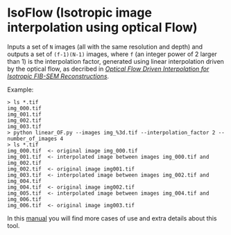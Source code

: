 # IsoFlow (Isotropic image interpolation using optical Flow)
Inputs a set of `N` images (all with the same resolution and depth) and outputs a set of `(f-1)(N-1)` images, where `f` (an integer power of 2 larger than 1) is the interpolation factor, generated using linear interpolation driven by the optical flow, as decribed in [*Optical Flow Driven Interpolation for Isotropic FIB-SEM Reconstructions*]().

Example:

    > ls *.tif
    img_000.tif
    img_001.tif
    img_002.tif
    img_003.tif
    > python linear_OF.py --images img_%3d.tif --interpolation_factor 2 --number_of_images 4
    > ls *.tif
    img_000.tif  <- original image img_000.tif
    img_001.tif  <- interpolated image between images img_000.tif and img_002.tif
    img_002.tif  <- original image img001.tif
    img_003.tif  <- interpolated image between images img_002.tif and img_004.tif
    img_004.tif  <- original image img002.tif 
    img_005.tif  <- interpolated image between images img_004.tif and img_006.tif
    img_006.tif  <- original image img003.tif

In this [manual]() you will find more cases of use and extra details about this tool.
